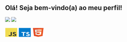## Olá! Seja bem-vindo(a) ao meu perfil!

<div>
<img height="180em" src="https://github-readme-stats.vercel.app/api?username=medeirosfernando&show_icons=true&theme=synthwave&include_all_commits=true&count_private=true"/>
<img height="180em" src="https://github-readme-stats.vercel.app/api?username=medeirosfernando&layout=compact&langs_count=168&theme=synthwave"/>
</div>

<div style="display: inline_block"><br>
<img align="center" alt="js" height="30" width="40" src="https://raw.githubusercontent.com/devicons/devicon/master/icons/javascript/javascript-original.svg">
<img align="center" alt="js" height="30" width="40" src="https://raw.githubusercontent.com/devicons/devicon/master/icons/typescript/typescript-original.svg">
<img align="center" alt="js" height="30" width="40" src="https://raw.githubusercontent.com/devicons/devicon/master/icons/html5/html5-original.svg">
</div>
